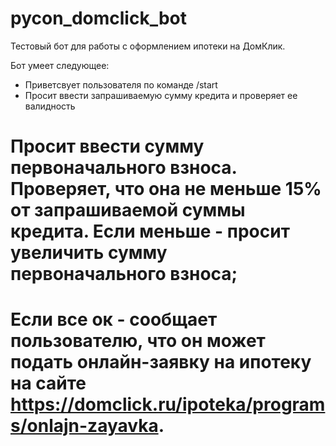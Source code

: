# pycon_domclick_bot

Тестовый бот для работы с оформлением ипотеки на ДомКлик.

Бот умеет следующее:
* Приветсвует пользователя по команде /start
* Просит ввести запрашиваемую сумму кредита и проверяет ее валидность
# Просит ввести сумму первоначального взноса. Проверяет, что она не меньше 15% от запрашиваемой суммы кредита. Если меньше - просит увеличить сумму первоначального взноса;
# Если все ок - сообщает пользователю, что он может подать онлайн-заявку на ипотеку на сайте https://domclick.ru/ipoteka/programs/onlajn-zayavka.